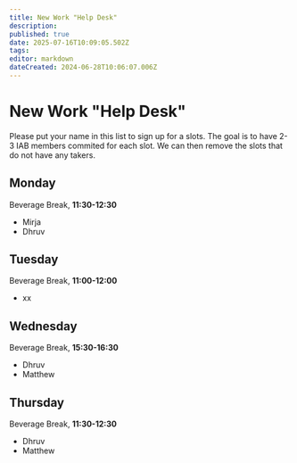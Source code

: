 ```yaml
---
title: New Work "Help Desk"
description: 
published: true
date: 2025-07-16T10:09:05.502Z
tags: 
editor: markdown
dateCreated: 2024-06-28T10:06:07.006Z
---
```


# New Work "Help Desk"

Please put your name in this list to sign up for a slots. The goal is to have 2-3 IAB members commited for each slot. We can then remove the slots that do not have any takers. 


## Monday
Beverage Break, **11:30-12:30**
- Mirja
- Dhruv

## Tuesday
Beverage Break, **11:00-12:00**
- xx

## Wednesday
Beverage Break, **15:30-16:30**
- Dhruv
- Matthew

## Thursday
Beverage Break, **11:30-12:30**
- Dhruv
- Matthew